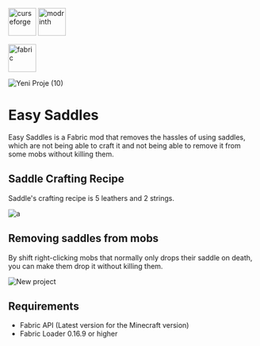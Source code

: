 [<img alt="curseforge" height="56" src="https://cdn.jsdelivr.net/npm/@intergrav/devins-badges@3/assets/cozy/available/curseforge_vector.svg">](https://www.curseforge.com/minecraft/mc-mods/easy-saddles) [<img alt="modrinth" height="56" src="https://cdn.jsdelivr.net/npm/@intergrav/devins-badges@3/assets/cozy/available/modrinth_vector.svg">](https://modrinth.com/mod/easy-saddles) 

[<img alt="fabric" height="56" src="https://cdn.jsdelivr.net/npm/@intergrav/devins-badges@3/assets/cozy/supported/fabric_vector.svg">](https://fabricmc.net/)

![Yeni Proje (10)](https://github.com/user-attachments/assets/1008370d-9ddc-4112-81e1-3f07fee6ece2)

# Easy Saddles
Easy Saddles is a Fabric mod that removes the hassles of using saddles, which are not being able to craft it and not being able to remove it from some mobs without killing them.

## Saddle Crafting Recipe
Saddle's crafting recipe is 5 leathers and 2 strings.

![a](https://github.com/user-attachments/assets/23185a04-263d-47e3-bf17-f186d0099af7)

## Removing saddles from mobs
By shift right-clicking mobs that normally only drops their saddle on death, you can make them drop it without killing them.

![New project](https://github.com/user-attachments/assets/01f95e2e-51a6-42b0-b06b-910c4e63b827)

## Requirements
- Fabric API (Latest version for the Minecraft version)
- Fabric Loader 0.16.9 or higher